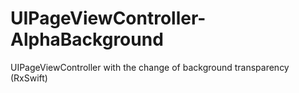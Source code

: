 # UIPageViewController-AlphaBackground
UIPageViewController with the change of background transparency (RxSwift)
